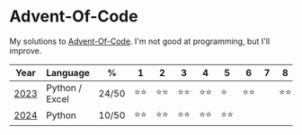 # Advent-Of-Code
My solutions to [Advent-Of-Code](https://adventofcode.com/). I'm not good at programming, but I'll improve.

| Year                                  | Language  | %                                            | 1   | 2   | 3   | 4   | 5   | 6   | 7   | 8   | 9   | 10  | 11  | 12  | 13  | 14  | 15  | 16  | 17  | 18  | 19  | 20  | 21  | 22  | 23  | 24  | 25  |
|---------------------------------------|-----------|----------------------------------------------|-----|-----|-----|-----|-----|-----|-----|-----|-----|-----|-----|-----|-----|-----|-----|-----|-----|-----|-----|-----|-----|-----|-----|-----|-----|
| [2023](https://adventofcode.com/2023) | Python / Excel   | 24/50                                        |⭐⭐|⭐⭐|⭐⭐|⭐⭐|⭐|⭐⭐||⭐⭐|||⭐⭐||⭐|⭐⭐|⭐⭐|⭐||⭐⭐|||⭐
| [2024](https://adventofcode.com/2024) | Python    | 10/50                                        |⭐⭐|⭐⭐|⭐⭐|⭐⭐|⭐⭐
